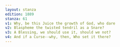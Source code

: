 ```yaml
---
layout: stanza
edition: 1889
stanza: 61
v1: Why, be this Juice the growth of God, who dare
v2: Blaspheme the twisted tendril as a Snare?
v3: A Blessing, we should use it, should we not?
v4: And if a Curse--why, then, Who set it there?
---
```


